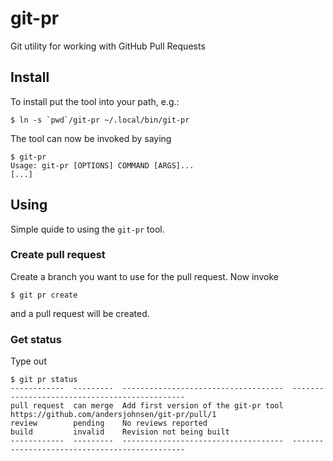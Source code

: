# git-pr
Git utility for working with GitHub Pull Requests

## Install

To install put the tool into your path, e.g.:

```
$ ln -s `pwd`/git-pr ~/.local/bin/git-pr
```

The tool can now be invoked by saying

```
$ git-pr
Usage: git-pr [OPTIONS] COMMAND [ARGS]...
[...]
```

## Using

Simple quide to using the `git-pr` tool.

### Create pull request

Create a branch you want to use for the pull request. Now invoke

```
$ git pr create
```

and a pull request will be created.

### Get status

Type out

```
$ git pr status
------------  ---------  ------------------------------------  ----------------------------------------------
pull request  can merge  Add first version of the git-pr tool  https://github.com/andersjohnsen/git-pr/pull/1
review        pending    No reviews reported
build         invalid    Revision not being built
------------  ---------  ------------------------------------  ----------------------------------------------
```
